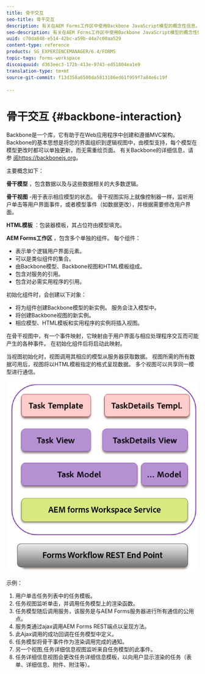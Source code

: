 ```yaml
---
title: 骨干交互
seo-title: 骨干交互
description: 有关在AEM Forms工作区中使用Backbone JavaScript模型的概念性信息。
seo-description: 有关在AEM Forms工作区中使用Backbone JavaScript模型的概念性信息。
uuid: c70da848-e514-42bc-a59b-44a7c00aa529
content-type: reference
products: SG_EXPERIENCEMANAGER/6.4/FORMS
topic-tags: forms-workspace
discoiquuid: d363eec3-172b-413e-9743-ed51804ea1e9
translation-type: tm+mt
source-git-commit: f13d358a6508da5813186ed61f959f7a84e6c19f

---
```



# 骨干交互 {#backbone-interaction}

Backbone是一个库，它有助于在Web应用程序中创建和遵循MVC架构。 Backbone的基本思想是将您的界面组织到逻辑视图中，由模型支持，每个模型在模型更改时都可以单独更新，而无需重绘页面。 有关Backbone的详细信息，请参 [阅https://backbonejs.org](https://backbonejs.org/)。

主要概念如下：

**骨干模型** ，包含数据以及与这些数据相关的大多数逻辑。

**骨干视图** -用于表示相应模型的状态。 骨干视图实际上就像控制器一样，监听用户单击等用户界面事件，或者模型事件（如数据更改），并根据需要修改用户界面。

**HTML模板** ：包装器模板，其占位符由模型填充。

**AEM Forms工作区** ，包含多个单独的组件。 每个组件：

* 表示单个逻辑用户界面元素。
* 可以是类似组件的集合。
* 由Backbone模型、Backbone视图和HTML模板组成。
* 包含对服务的引用。
* 包含对必需实用程序的引用。

初始化组件时，会创建以下对象：

* 将为组件创建Backbone模型的新实例。 服务会注入模型中。
* 将创建Backbone视图的新实例。
* 相应模型、HTML模板和实用程序的实例将插入视图。

在骨干视图中，有一个事件映射，它映射由于用户界面与相应处理程序交互而可能产生的各种事件。 在初始化组件后将启动此映射。

当视图初始化时，视图调用其相应的模型从服务器获取数据。 视图所需的所有数据可用后，视图将以HTML模板指定的格式呈现数据。 多个视图可以共享同一模型进行通信。

![](do-not-localize/aem_forms_workflow.png)

示例：

1. 用户单击任务列表中的任务模板。
1. 任务视图监听单击，并调用任务模型上的渲染函数。
1. 任务模型随后调用服务，该服务是与AEM Forms服务器进行所有通信的公用点。
1. 服务类通过ajax调用AEM Forms REST端点以呈现方法。
1. 此Ajax调用的成功回调在任务模型中定义。
1. 任务模型将骨干事件作为渲染调用完成的通知。
1. 另一个视图,任务详细信息视图监听来自任务模型的此事件。
1. 任务详细信息视图会更改任务详细信息模板，以向用户显示渲染的任务（表单、详细信息、附件、附注等）。

